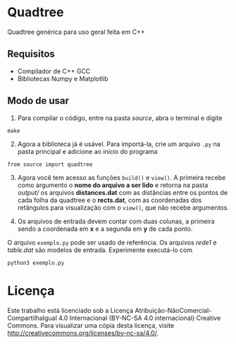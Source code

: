 # Quadtree
Quadtree genérica para uso geral feita em C++

## Requisitos
- Compilador de C++ GCC
- Bibliotecas Numpy e Matplotlib

## Modo de usar
1. Para compilar o código, entre na pasta *source*, abra o terminal e digite 

```
make
```

2. Agora a biblioteca já é usável. Para importá-la, crie um arquivo `.py` na pasta principal e adicione ao início do programa 

```python3
from source import quadtree
```

3. Agora você tem acesso as funções `build()` e `view()`. A primeira recebe como argumento o **nome do arquivo a ser lido** e retorna na pasta *output/* os arquivos **distances.dat** com as distâncias entre os pontos de cada folha da quadtree e o **rects.dat**, com as coordenadas dos retângulos para visualização com o `view()`, que não recebe argumentos.

4. Os arquivos de entrada devem contar com duas colunas, a primeira sendo a coordenada em **x** e a segunda em **y** de cada ponto.  

O arquivo `exemplo.py` pode ser usado de referência. Os arquivos *rede1* e *table.dat* são modelos de entrada. Experimente executá-lo com

```
python3 exemplo.py
```

# Licença

Este trabalho está licenciado sob a Licença Atribuição-NãoComercial-CompartilhaIgual 4.0 Internacional (BY-NC-SA 4.0 internacional) Creative Commons. Para visualizar uma cópia desta licença, visite http://creativecommons.org/licenses/by-nc-sa/4.0/.